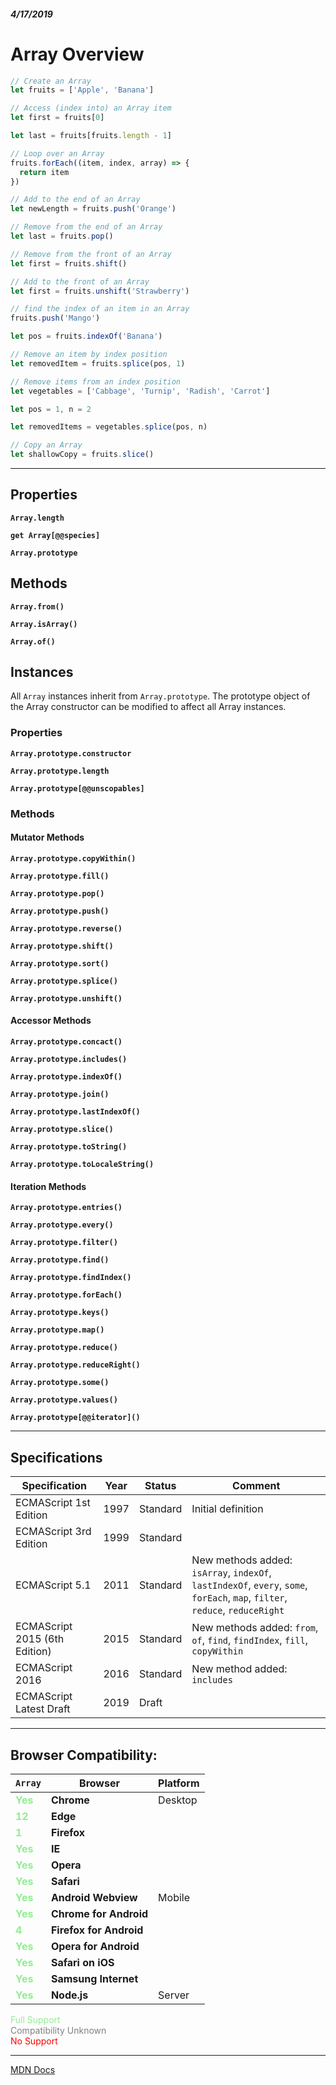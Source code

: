 ##### 4/17/2019
# Array Overview

```js
// Create an Array
let fruits = ['Apple', 'Banana']

// Access (index into) an Array item
let first = fruits[0]

let last = fruits[fruits.length - 1]

// Loop over an Array
fruits.forEach((item, index, array) => {
  return item
})

// Add to the end of an Array
let newLength = fruits.push('Orange')

// Remove from the end of an Array
let last = fruits.pop()

// Remove from the front of an Array
let first = fruits.shift()

// Add to the front of an Array
let first = fruits.unshift('Strawberry')

// find the index of an item in an Array
fruits.push('Mango')

let pos = fruits.indexOf('Banana')

// Remove an item by index position
let removedItem = fruits.splice(pos, 1)

// Remove items from an index position
let vegetables = ['Cabbage', 'Turnip', 'Radish', 'Carrot']

let pos = 1, n = 2

let removedItems = vegetables.splice(pos, n)

// Copy an Array
let shallowCopy = fruits.slice()
```
---

## Properties
**`Array.length`**   
  > 
**`get Array[@@species]`**   
  > 
**`Array.prototype`** 
  > 

## Methods
**`Array.from()`**  
  > 

**`Array.isArray()`**  
  > 

**`Array.of()`**  
  > 


## Instances
All `Array` instances inherit from `Array.prototype`.  The prototype object of the Array constructor can be modified to affect all Array instances.

### Properties
**`Array.prototype.constructor`**  
  > 

**`Array.prototype.length`**  
  > 

**`Array.prototype[@@unscopables]`**  
  > 


### Methods
#### Mutator Methods
**`Array.prototype.copyWithin()`**  
  > 

**`Array.prototype.fill()`**  
  > 

**`Array.prototype.pop()`**  
  > 

**`Array.prototype.push()`**  
  > 

**`Array.prototype.reverse()`**  
  > 

**`Array.prototype.shift()`**  
  > 

**`Array.prototype.sort()`**  
  > 

**`Array.prototype.splice()`**  
  > 

**`Array.prototype.unshift()`**  
  > 


#### Accessor Methods
**`Array.prototype.concact()`**  
  > 

**`Array.prototype.includes()`**  
  > 

**`Array.prototype.indexOf()`**  
  > 

**`Array.prototype.join()`**  
  > 

**`Array.prototype.lastIndexOf()`**  
  > 

**`Array.prototype.slice()`**  
  > 

**`Array.prototype.toString()`**  
  > 

**`Array.prototype.toLocaleString()`**  
  > 

    
#### Iteration Methods
**`Array.prototype.entries()`**  
  > 

**`Array.prototype.every()`**  
  > 

**`Array.prototype.filter()`**  
  > 

**`Array.prototype.find()`**  
  > 

**`Array.prototype.findIndex()`**  
  > 

**`Array.prototype.forEach()`**  
  > 

**`Array.prototype.keys()`**  
  > 

**`Array.prototype.map()`**  
  > 

**`Array.prototype.reduce()`**  
  > 

**`Array.prototype.reduceRight()`**  
  > 

**`Array.prototype.some()`**  
  > 

**`Array.prototype.values()`**  
  > 

**`Array.prototype[@@iterator]()`**
  > 


---

## Specifications
| Specification | Year | Status | Comment |
|---|---|---|---|
| ECMAScript 1st Edition | 1997 | Standard | Initial definition |
| ECMAScript 3rd Edition | 1999 | Standard |  |
| ECMAScript 5.1 | 2011 | Standard | New methods added: `isArray`, `indexOf`, `lastIndexOf`, `every`, `some`, `forEach`, `map`, `filter`, `reduce`, `reduceRight` |
| ECMAScript 2015 (6th Edition) | 2015 | Standard | New methods added: `from`, `of`, `find`, `findIndex`, `fill`, `copyWithin` |
| ECMAScript 2016 | 2016 | Standard | New method added: `includes` |
| ECMAScript Latest Draft | 2019 | Draft |  |

---

## Browser Compatibility:
| `Array` | Browser | Platform |
|---|---|---|
| <span style="color: lightgreen">**Yes**</span> | **Chrome** | Desktop | 
| <span style="color: lightgreen">**12**</span> | **Edge** || 
| <span style="color: lightgreen">**1**</span> | **Firefox** || 
| <span style="color: lightgreen">**Yes**</span> | **IE** || 
| <span style="color: lightgreen">**Yes**</span> | **Opera** || 
| <span style="color: lightgreen">**Yes**</span> | **Safari** || 
| <span style="color: lightgreen">**Yes**</span> | **Android Webview** | Mobile | 
| <span style="color: lightgreen">**Yes**</span> | **Chrome for Android** || 
| <span style="color: lightgreen">**4**</span> | **Firefox for Android** || 
| <span style="color: lightgreen">**Yes**</span> | **Opera for Android** || 
| <span style="color: lightgreen">**Yes**</span> | **Safari on iOS** || 
| <span style="color: lightgreen">**Yes**</span> | **Samsung Internet** || 
| <span style="color: lightgreen">**Yes**</span> | **Node.js** | Server | 

<span style="color: lightgreen">Full Support</span>  
<span style="color: grey">Compatibility Unknown</span>  
<span style="color: red">No Support</span>

---

[MDN Docs](https://developer.mozilla.org/en-US/docs/Web/JavaScript/Reference/Global_Objects/Array)